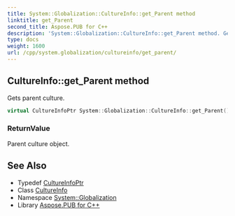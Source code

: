 ```yaml
---
title: System::Globalization::CultureInfo::get_Parent method
linktitle: get_Parent
second_title: Aspose.PUB for C++
description: 'System::Globalization::CultureInfo::get_Parent method. Gets parent culture in C++.'
type: docs
weight: 1600
url: /cpp/system.globalization/cultureinfo/get_parent/
---
```

## CultureInfo::get_Parent method


Gets parent culture.

```cpp
virtual CultureInfoPtr System::Globalization::CultureInfo::get_Parent() const
```


### ReturnValue

Parent culture object.

## See Also

* Typedef [CultureInfoPtr](../../cultureinfoptr/)
* Class [CultureInfo](../)
* Namespace [System::Globalization](../../)
* Library [Aspose.PUB for C++](../../../)
